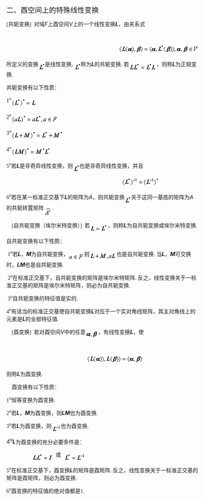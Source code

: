 <div class=Section1>
<p class=MsoNormal><span lang=ZH-CN style='font-size:14.0pt;font-family:宋体_GB2312'>二、酉空间上的特殊线性变换</span></p>
<p class=MsoNormal><span lang=EN-US style='font-family:宋体'>[</span><span
lang=ZH-CN style='font-family:宋体_GB2312'>共轭变换</span><span lang=EN-US
style='font-family:宋体'>]&nbsp; </span><span lang=ZH-CN style='font-family:宋体_GB2312'>对域</span><i><span
lang=EN-US>F</span></i><span lang=ZH-CN style='font-family:宋体_GB2312'>上酉空间</span><i><span
lang=EN-US>V</span></i><span lang=ZH-CN style='font-family:宋体_GB2312'>上的一个线性变换</span><b><i><span
lang=EN-US>L</span></i></b><span lang=ZH-CN style='font-family:宋体_GB2312'>，由关系式</span></p>
<pre align=center><span lang=EN-US>&nbsp;</span></pre><pre><span lang=EN-US>&nbsp;&nbsp;&nbsp;&nbsp;&nbsp;&nbsp;&nbsp;&nbsp;&nbsp;&nbsp;&nbsp;&nbsp;&nbsp;&nbsp;&nbsp;&nbsp;&nbsp;&nbsp;&nbsp;&nbsp;&nbsp;&nbsp;&nbsp;&nbsp;&nbsp;&nbsp;&nbsp;&nbsp;&nbsp;&nbsp;&nbsp;&nbsp;&nbsp;&nbsp; <sub><img
width=211 height=24 src="res/17e9d95da129bdd93c34fb6cc6aaaa52_5641_files/image002.gif"
u1:shapes="_x0000_i1025"></sub></span></pre>
<p class=MsoNormal><span lang=ZH-CN style='font-family:宋体_GB2312'>所定义的变换</span><sub><span
lang=EN-US style='font-family:宋体'><img width=17 height=20
src="res/17e9d95da129bdd93c34fb6cc6aaaa52_5641_files/image004.gif"
u1:shapes="_x0000_i1026" align=absmiddle></span></sub><span lang=ZH-CN
style='font-family:宋体_GB2312'>是线性变换</span><span lang=EN-US style='font-family:
宋体'>, <sub><img width=17 height=20
src="res/17e9d95da129bdd93c34fb6cc6aaaa52_5641_files/image006.gif"
u1:shapes="_x0000_i1027" align=absmiddle></sub></span><span lang=ZH-CN
style='font-family:宋体_GB2312'>称为</span><b><i><span lang=EN-US>L</span></i></b><span
lang=ZH-CN style='font-family:宋体_GB2312'>的共轭变换</span><span lang=EN-US
style='font-family:宋体'>. </span><span lang=ZH-CN style='font-family:宋体_GB2312'>若</span><sub><span
lang=EN-US style='font-family:宋体'><img width=72 height=20
src="res/17e9d95da129bdd93c34fb6cc6aaaa52_5641_files/image008.gif"
u1:shapes="_x0000_i1028" align=absmiddle></span></sub><span lang=ZH-CN
style='font-family:宋体_GB2312'>，则称</span><b><i><span lang=EN-US>L</span></i></b><span
lang=ZH-CN style='font-family:宋体_GB2312'>为正规变换</span><span lang=EN-US
style='font-family:宋体'>. </span></p>
<p class=MsoNormal><span lang=ZH-CN style='font-family:宋体_GB2312'>共轭变换有以下性质：</span></p>
<p class=MsoNormal><span lang=EN-US style='font-family:宋体'>1<sup>o</sup><sub><img
width=67 height=24 src="res/17e9d95da129bdd93c34fb6cc6aaaa52_5641_files/image010.gif"
u1:shapes="_x0000_i1029" align=absmiddle></sub></span></p>
<p class=MsoNormal><span lang=EN-US style='font-family:宋体'>2<sup>o</sup><sub><img
width=123 height=24 src="res/17e9d95da129bdd93c34fb6cc6aaaa52_5641_files/image012.gif"
u1:shapes="_x0000_i1030" align=absmiddle></sub></span></p>
<p class=MsoNormal><span lang=EN-US style='font-family:宋体'>3<sup>o</sup><sub><img
width=136 height=24 src="res/17e9d95da129bdd93c34fb6cc6aaaa52_5641_files/image014.gif"
u1:shapes="_x0000_i1031" align=absmiddle></sub></span></p>
<p class=MsoNormal><span lang=EN-US style='font-family:宋体'>4<sup>o</sup><sub><img
width=104 height=24 src="res/17e9d95da129bdd93c34fb6cc6aaaa52_5641_files/image016.gif"
u1:shapes="_x0000_i1032" align=absmiddle></sub></span></p>
<p class=MsoNormal><span lang=EN-US style='font-family:宋体'>5<sup>o</sup></span><span
lang=ZH-CN style='font-family:宋体_GB2312'>若</span><b><i><span lang=EN-US>L</span></i></b><span
lang=ZH-CN style='font-family:宋体_GB2312'>是非奇异线性变换，则</span><sub><span
lang=EN-US style='font-family:宋体'><img width=17 height=20
src="res/17e9d95da129bdd93c34fb6cc6aaaa52_5641_files/image017.gif"
u1:shapes="_x0000_i1033" align=absmiddle></span></sub><span lang=ZH-CN
style='font-family:宋体_GB2312'>也是非奇异线性变换，并且</span></p>
<pre><span lang=EN-US>&nbsp;&nbsp;&nbsp;&nbsp;&nbsp;&nbsp;&nbsp;&nbsp;&nbsp;&nbsp;&nbsp;&nbsp;&nbsp;&nbsp;&nbsp;&nbsp;&nbsp;&nbsp;&nbsp;&nbsp;&nbsp;&nbsp;&nbsp;&nbsp;&nbsp;&nbsp;&nbsp;&nbsp;&nbsp;&nbsp;&nbsp;&nbsp;&nbsp;&nbsp;&nbsp; <sub><img
width=99 height=24 src="res/17e9d95da129bdd93c34fb6cc6aaaa52_5641_files/image019.gif"
u1:shapes="_x0000_i1034"></sub></span></pre>
<p class=MsoNormal><span lang=EN-US style='font-family:宋体'>6<sup>o</sup></span><span
lang=ZH-CN style='font-family:宋体_GB2312'>若在某一标准正交基下</span><b><i><span
lang=EN-US>L</span></i></b><span lang=ZH-CN style='font-family:宋体_GB2312'>的矩阵为</span><i><span
lang=EN-US>A</span></i><span lang=ZH-CN style='font-family:宋体_GB2312'>，则共轭变换</span><sub><span
lang=EN-US style='font-family:宋体'><img width=17 height=20
src="res/17e9d95da129bdd93c34fb6cc6aaaa52_5641_files/image020.gif"
u1:shapes="_x0000_i1035" align=absmiddle></span></sub><span lang=ZH-CN
style='font-family:宋体_GB2312'>关于这同一基底的矩阵为</span><i><span lang=EN-US>A</span></i><span
lang=ZH-CN style='font-family:宋体_GB2312'>的共轭转置矩阵</span><sub><span lang=EN-US
style='font-family:宋体'><img width=24 height=31
src="res/17e9d95da129bdd93c34fb6cc6aaaa52_5641_files/image022.gif"
u1:shapes="_x0000_i1036" align=absmiddle></span></sub><span lang=EN-US
style='font-family:宋体'>. </span></p>
<p class=MsoNormal><span lang=EN-US style='font-family:宋体'>&nbsp;&nbsp;&nbsp; [</span><span
lang=ZH-CN style='font-family:宋体_GB2312'>自共轭变换（埃尔米特变换）</span><span lang=EN-US
style='font-family:宋体'>]&nbsp; </span><span lang=ZH-CN style='font-family:宋体_GB2312'>若</span><sub><span
lang=EN-US style='font-family:宋体'><img width=47 height=20
src="res/17e9d95da129bdd93c34fb6cc6aaaa52_5641_files/image024.gif"
u1:shapes="_x0000_i1037" align=absmiddle></span></sub><span lang=ZH-CN
style='font-family:宋体_GB2312'>，则称</span><b><i><span lang=EN-US>L</span></i></b><span
lang=ZH-CN style='font-family:宋体_GB2312'>为自共轭变换或埃尔米特变换</span><span lang=EN-US
style='font-family:宋体'>. </span></p>
<p class=MsoNormal><span lang=ZH-CN style='font-family:宋体_GB2312'>自共轭变换有以下性质：</span></p>
<p class=MsoNormal><span lang=EN-US style='font-family:宋体'>&nbsp;1<sup>o</sup></span><span
lang=ZH-CN style='font-family:宋体_GB2312'>若</span><b><i><span lang=EN-US>L</span></i></b><span
lang=ZH-CN style='font-family:宋体_GB2312'>，</span><b><i><span lang=EN-US>M</span></i></b><span
lang=ZH-CN style='font-family:宋体_GB2312'>为自共轭变换，</span><sub><span lang=EN-US
style='font-family:宋体'><img width=41 height=19
src="res/17e9d95da129bdd93c34fb6cc6aaaa52_5641_files/image026.gif"
u1:shapes="_x0000_i1038" align=absmiddle></span></sub><span lang=ZH-CN
style='font-family:宋体_GB2312'>则</span><sub><span lang=EN-US style='font-family:
宋体'><img width=71 height=21
src="res/17e9d95da129bdd93c34fb6cc6aaaa52_5641_files/image028.gif"
u1:shapes="_x0000_i1039" align=absmiddle></span></sub><span lang=ZH-CN
style='font-family:宋体_GB2312'>也是自共轭变换</span><span lang=EN-US style='font-family:
宋体'>. </span><span lang=ZH-CN style='font-family:宋体_GB2312'>当</span><b><i><span
lang=EN-US>L</span></i></b><span lang=ZH-CN style='font-family:宋体_GB2312'>，</span><b><i><span
lang=EN-US>M</span></i></b><span lang=ZH-CN style='font-family:宋体_GB2312'>可交换时，</span><b><i><span
lang=EN-US>LM</span></i></b><span lang=ZH-CN style='font-family:宋体_GB2312'>也是自共轭变换</span><span
lang=EN-US style='font-family:宋体'>. </span></p>
<p class=MsoNormal><span lang=EN-US style='font-family:宋体'>&nbsp;2<sup>o</sup></span><span
lang=ZH-CN style='font-family:宋体_GB2312'>在标准正交基下，自共轭变换的矩阵是埃尔米特矩阵</span><span
lang=EN-US style='font-family:宋体'>. </span><span lang=ZH-CN style='font-family:
宋体_GB2312'>反之，线性变换关于一标准正交基的矩阵是埃尔米特矩阵，则必为自共轭变换</span><span lang=EN-US
style='font-family:宋体'>. </span></p>
<p class=MsoNormal><span lang=EN-US style='font-family:宋体'>&nbsp;3<sup>o</sup></span><span
lang=ZH-CN style='font-family:宋体_GB2312'>自共轭变换的特征值是实的</span><span lang=EN-US
style='font-family:宋体'>. </span></p>
<p class=MsoNormal><span lang=EN-US style='font-family:宋体'>4<sup>o</sup></span><span
lang=ZH-CN style='font-family:宋体_GB2312'>有适当的标准正交基使自共轭变换</span><b><i><span
lang=EN-US>L</span></i></b><span lang=ZH-CN style='font-family:宋体_GB2312'>对应于一个实对角线矩阵，其主对角线上的元素是</span><b><i><span
lang=EN-US>L</span></i></b><span lang=ZH-CN style='font-family:宋体_GB2312'>的全部特征值</span><span
lang=EN-US style='font-family:宋体'>. </span></p>
<p class=MsoNormal><span lang=EN-US style='font-family:宋体'>&nbsp;&nbsp;&nbsp; [</span><span
lang=ZH-CN style='font-family:宋体_GB2312'>酉变换</span><span lang=EN-US
style='font-family:宋体'>]&nbsp; </span><span lang=ZH-CN style='font-family:宋体_GB2312'>若对酉空间</span><i><span
lang=EN-US>V</span></i><span lang=ZH-CN style='font-family:宋体_GB2312'>中的任意</span><sub><span
lang=EN-US style='font-family:宋体'><img width=33 height=21
src="res/17e9d95da129bdd93c34fb6cc6aaaa52_5641_files/image030.gif"
u1:shapes="_x0000_i1040" align=absmiddle></span></sub><span lang=ZH-CN
style='font-family:宋体_GB2312'>，有线性变换</span><b><i><span lang=EN-US>L</span></i></b><span
lang=ZH-CN style='font-family:宋体_GB2312'>，使</span></p>
<pre><span lang=EN-US>&nbsp;</span></pre><pre><span lang=EN-US>&nbsp;&nbsp;&nbsp;&nbsp;&nbsp;&nbsp;&nbsp;&nbsp;&nbsp;&nbsp;&nbsp;&nbsp;&nbsp;&nbsp;&nbsp;&nbsp;&nbsp;&nbsp;&nbsp;&nbsp;&nbsp;&nbsp;&nbsp;&nbsp; <sub><img
width=149 height=21 src="res/17e9d95da129bdd93c34fb6cc6aaaa52_5641_files/image032.gif"
u1:shapes="_x0000_i1041"></sub></span></pre>
<p class=MsoNormal><span lang=ZH-CN style='font-family:宋体_GB2312'>则称</span><b><i><span
lang=EN-US>L</span></i></b><span lang=ZH-CN style='font-family:宋体_GB2312'>为酉变换</span><span
lang=EN-US style='font-family:宋体'>. </span></p>
<p class=MsoNormal><span lang=EN-US style='font-family:宋体'>&nbsp;&nbsp;&nbsp; </span><span
lang=ZH-CN style='font-family:宋体_GB2312'>酉变换有以下性质：</span></p>
<p class=MsoNormal><span lang=EN-US style='font-family:宋体'>1<sup>o</sup></span><span
lang=ZH-CN style='font-family:宋体_GB2312'>恒等变换为酉变换</span><span lang=EN-US
style='font-family:宋体'>. </span></p>
<p class=MsoNormal><span lang=EN-US style='font-family:宋体'>2<sup>o</sup></span><span
lang=ZH-CN style='font-family:宋体_GB2312'>若</span><b><i><span lang=EN-US>L</span></i></b><span
lang=ZH-CN style='font-family:宋体_GB2312'>，</span><b><i><span lang=EN-US>M</span></i></b><span
lang=ZH-CN style='font-family:宋体_GB2312'>为酉变换，则</span><b><i><span lang=EN-US>LM</span></i></b><span
lang=ZH-CN style='font-family:宋体_GB2312'>也为酉变换</span><span lang=EN-US
style='font-family:宋体'>. </span></p>
<p class=MsoNormal><span lang=EN-US style='font-family:宋体'>3<sup>o</sup></span><span
lang=ZH-CN style='font-family:宋体_GB2312'>若</span><b><i><span lang=EN-US>L</span></i></b><span
lang=ZH-CN style='font-family:宋体_GB2312'>为酉变换，则</span><sub><span lang=EN-US
style='font-family:宋体'><img width=24 height=20
src="res/17e9d95da129bdd93c34fb6cc6aaaa52_5641_files/image034.gif"
u1:shapes="_x0000_i1042" align=absmiddle></span></sub><span lang=ZH-CN
style='font-family:宋体_GB2312'>也为酉变换</span><span lang=EN-US style='font-family:
宋体'>. </span></p>
<p class=MsoNormal><span lang=EN-US>4<sup>o</sup><b><i>L</i></b></span><span
lang=ZH-CN style='font-family:宋体_GB2312'>为酉变换的充分必要条件是：</span></p>
<p class=MsoNormal><span lang=EN-US style='font-family:宋体'>&nbsp;&nbsp; &nbsp;&nbsp;&nbsp;&nbsp;&nbsp;&nbsp;&nbsp;&nbsp;&nbsp;&nbsp;&nbsp;&nbsp;&nbsp;&nbsp;&nbsp;&nbsp;<sub><img
width=56 height=20 src="res/17e9d95da129bdd93c34fb6cc6aaaa52_5641_files/image036.gif"
u1:shapes="_x0000_i1043" align=absmiddle></sub>&nbsp;&nbsp;</span><span
lang=ZH-CN style='font-family:宋体_GB2312'>或</span><span lang=EN-US
style='font-family:宋体'>&nbsp; <sub><img width=56 height=20
src="res/17e9d95da129bdd93c34fb6cc6aaaa52_5641_files/image038.gif"
u1:shapes="_x0000_i1044" align=absmiddle></sub></span></p>
<p class=MsoNormal><span lang=EN-US style='font-family:宋体'>5<sup>o</sup></span><span
lang=ZH-CN style='font-family:宋体_GB2312'>在标准正交基下，酉变换</span><b><i><span
lang=EN-US>L</span></i></b><span lang=ZH-CN style='font-family:宋体_GB2312'>的矩阵是酉矩阵</span><span
lang=EN-US style='font-family:宋体'>. </span><span lang=ZH-CN style='font-family:
宋体_GB2312'>反之，线性变换关于一标准正交基的矩阵是酉矩阵，则必为酉变换</span><span lang=EN-US
style='font-family:宋体'>. </span></p>
<p class=MsoNormal><span lang=EN-US style='font-family:宋体'>6<sup>o</sup></span><span
lang=ZH-CN style='font-family:宋体_GB2312'>酉变换的特征值的绝对值都是</span><span lang=EN-US
style='font-family:宋体'>1. </span></p>
</div>